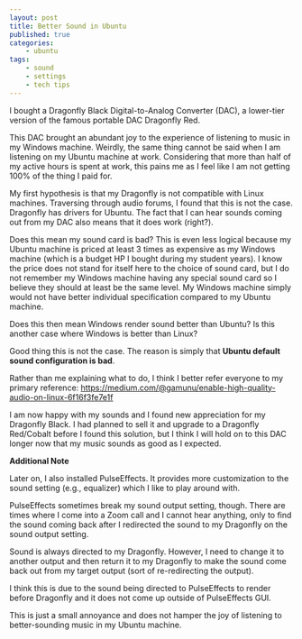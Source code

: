```yaml
---
layout: post
title: Better Sound in Ubuntu
published: true 
categories:
    - ubuntu
tags:
    - sound
    - settings
    - tech tips
---
```


I bought a Dragonfly Black Digital-to-Analog Converter (DAC), a lower-tier version of the famous portable DAC Dragonfly Red. 

This DAC brought an abundant joy to the experience of listening to music in my Windows machine. Weirdly, the same thing cannot be said when I am listening on my Ubuntu machine at work. Considering that more than half of my active hours is spent at work, this pains me as I feel like I am not getting 100% of the thing I paid for.

My first hypothesis is that my Dragonfly is not compatible with Linux machines. Traversing through audio forums, I found that this is not the case. Dragonfly has drivers for Ubuntu. The fact that I can hear sounds coming out from my DAC also means that it does work (right?). 

Does this mean my sound card is bad? This is even less logical because my Ubuntu machine is priced at least 3 times as expensive as my Windows machine (which is a budget HP I bought during my student years). I know the price does not stand for itself here to the choice of sound card, but I do not remember my Windows machine having any special sound card so I believe they should at least be the same level. My Windows machine simply would not have better individual specification compared to my Ubuntu machine.  

 Does this then mean Windows render sound better than Ubuntu? Is this another case where Windows is better than Linux?
 
 Good thing this is not the case. The reason is simply that **Ubuntu default sound configuration is bad**. 
 
Rather than me explaining what to do, I think I better refer everyone to my primary reference: https://medium.com/@gamunu/enable-high-quality-audio-on-linux-6f16f3fe7e1f
 
 I am now happy with my sounds and I found new appreciation for my Dragonfly Black. I had planned to sell it and upgrade to a Dragonfly Red/Cobalt before I found this solution, but I think I will hold on to this DAC longer now that my music sounds as good as I expected.
 
 **Additional Note** 
 
 Later on, I also installed PulseEffects. It provides more customization to the sound setting (e.g., equalizer) which I like to play around with.
  
  PulseEffects sometimes break my sound output setting, though. There are times where I come into a Zoom call and I cannot hear anything, only to find the sound coming back after I redirected the sound to my Dragonfly on the sound output setting.
 
 Sound is always directed to my Dragonfly. However, I need to change it to another output and then return it to my Dragonfly to make the sound come back out from my target output (sort of re-redirecting the output).
 
 I think this is due to the sound being directed to PulseEffects to render before Dragonfly and it does not come up outside of PulseEffects GUI. 
 
 This is just a small annoyance and does not hamper the joy of listening to better-sounding music in my Ubuntu machine.